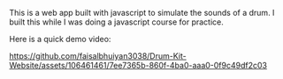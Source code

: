 This is a web app built with javascript to simulate the sounds of a drum. I built this while I was doing a javascript course for practice.

Here is a quick demo video:

https://github.com/faisalbhuiyan3038/Drum-Kit-Website/assets/106461461/7ee7365b-860f-4ba0-aaa0-0f9c49df2c03


